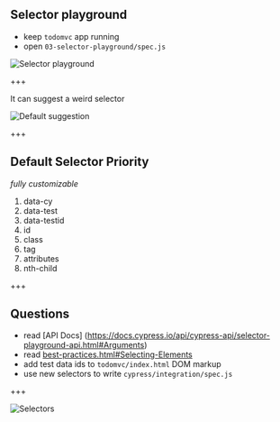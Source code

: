 ## Selector playground

- keep `todomvc` app running
- open `03-selector-playground/spec.js`

![Selector playground](img/selector-playground.png)

+++

It can suggest a weird selector

![Default suggestion](img/default-suggestion.png)

+++

## Default Selector Priority

_fully customizable_

1. data-cy
2. data-test
3. data-testid
4. id
5. class
6. tag
7. attributes
8. nth-child

+++
## Questions
- read [API Docs] (https://docs.cypress.io/api/cypress-api/selector-playground-api.html#Arguments)
- read [best-practices.html#Selecting-Elements](https://docs.cypress.io/guides/references/best-practices.html#Selecting-Elements)
- add test data ids to `todomvc/index.html` DOM markup
- use new selectors to write `cypress/integration/spec.js`

+++

![Selectors](img/selectors.png)
